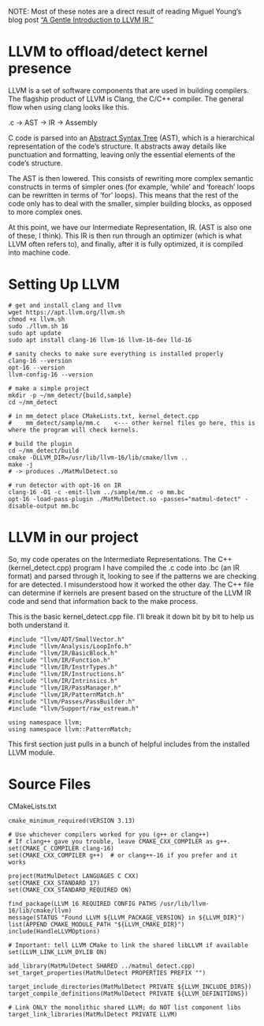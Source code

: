 NOTE: Most of these notes are a direct result of reading Miguel Young’s blog post [“A Gentle Introduction to LLVM IR.”](https://mcyoung.xyz/2023/08/01/llvm-ir/)

# LLVM to offload/detect kernel presence

LLVM is a set of software components that are used in building compilers. The flagship product of LLVM is Clang, the C/C++ compiler. The general flow when using clang looks like this. 

.c → AST → IR → Assembly

C code is parsed into an [Abstract Syntax Tree](https://www.lenovo.com/us/en/glossary/ast/?orgRef=https%253A%252F%252Fwww.google.com%252F) (AST), which is a hierarchical representation of the code’s structure. It abstracts away details like punctuation and formatting, leaving only the essential elements of the code’s structure. 

The AST is then lowered. This consists of rewriting more complex semantic constructs in terms of simpler ones (for example, ‘while’ and ‘foreach’ loops can be rewritten in terms of ‘for’ loops). This means that the rest of the code only has to deal with the smaller, simpler building blocks, as opposed to more complex ones.

At this point, we have our Intermediate Representation, IR. (AST is also one of these, I think). This IR is then run through an optimizer (which is what LLVM often refers to), and finally, after it is fully optimized, it is compiled into machine code.

# Setting Up LLVM

```
# get and install clang and llvm
wget https://apt.llvm.org/llvm.sh
chmod +x llvm.sh
sudo ./llvm.sh 16
sudo apt update
sudo apt install clang-16 llvm-16 llvm-16-dev lld-16

# sanity checks to make sure everything is installed properly
clang-16 --version              
opt-16 --version
llvm-config-16 --version

# make a simple project
mkdir -p ~/mm_detect/{build,sample}
cd ~/mm_detect

# in mm_detect place CMakeLists.txt, kernel_detect.cpp
#    mm_detect/sample/mm.c    <--- other kernel files go here, this is where the program will check kernels.

# build the plugin
cd ~/mm_detect/build
cmake -DLLVM_DIR=/usr/lib/llvm-16/lib/cmake/llvm ..
make -j
# -> produces ./MatMulDetect.so

# run detector with opt-16 on IR
clang-16 -O1 -c -emit-llvm ../sample/mm.c -o mm.bc
opt-16 -load-pass-plugin ./MatMulDetect.so -passes="matmul-detect" -disable-output mm.bc 
```

# LLVM in our project

So, my code operates on the Intermediate Representations. The C++ (kernel_detect.cpp) program I have compiled the .c code into .bc (an IR format) and parsed through it, looking to see if the patterns we are checking for are detected. I misunderstood how it worked the other day. The C++ file can determine if kernels are present based on the structure of the LLVM IR code and send that information back to the make process. 

This is the basic kernel_detect.cpp file. I’ll break it down bit by bit to help us both understand it. 
```
#include "llvm/ADT/SmallVector.h"
#include "llvm/Analysis/LoopInfo.h"
#include "llvm/IR/BasicBlock.h"
#include "llvm/IR/Function.h"
#include "llvm/IR/InstrTypes.h"
#include "llvm/IR/Instructions.h"
#include "llvm/IR/Intrinsics.h"
#include "llvm/IR/PassManager.h"
#include "llvm/IR/PatternMatch.h"
#include "llvm/Passes/PassBuilder.h"
#include "llvm/Support/raw_ostream.h"

using namespace llvm;
using namespace llvm::PatternMatch;
```
This first section just pulls in a bunch of helpful includes from the installed LLVM module. 

# Source Files

CMakeLists.txt
```
cmake_minimum_required(VERSION 3.13)

# Use whichever compilers worked for you (g++ or clang++)
# If clang++ gave you trouble, leave CMAKE_CXX_COMPILER as g++.
set(CMAKE_C_COMPILER clang-16)
set(CMAKE_CXX_COMPILER g++)  # or clang++-16 if you prefer and it works

project(MatMulDetect LANGUAGES C CXX)
set(CMAKE_CXX_STANDARD 17)
set(CMAKE_CXX_STANDARD_REQUIRED ON)

find_package(LLVM 16 REQUIRED CONFIG PATHS /usr/lib/llvm-16/lib/cmake/llvm)
message(STATUS "Found LLVM ${LLVM_PACKAGE_VERSION} in ${LLVM_DIR}")
list(APPEND CMAKE_MODULE_PATH "${LLVM_CMAKE_DIR}")
include(HandleLLVMOptions)

# Important: tell LLVM CMake to link the shared libLLVM if available
set(LLVM_LINK_LLVM_DYLIB ON)

add_library(MatMulDetect SHARED ../matmul_detect.cpp)
set_target_properties(MatMulDetect PROPERTIES PREFIX "")

target_include_directories(MatMulDetect PRIVATE ${LLVM_INCLUDE_DIRS})
target_compile_definitions(MatMulDetect PRIVATE ${LLVM_DEFINITIONS})

# Link ONLY the monolithic shared LLVM; do NOT list component libs
target_link_libraries(MatMulDetect PRIVATE LLVM)
```

